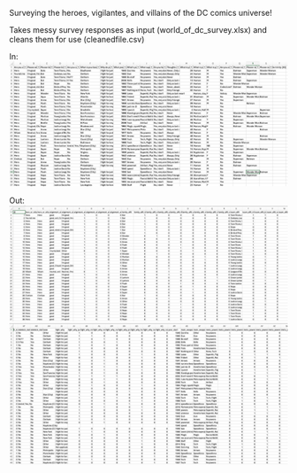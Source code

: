 Surveying the heroes, vigilantes, and villains of the DC comics universe!

Takes messy survey responses as input (world_of_dc_survey.xlsx) and cleans them for use (cleanedfile.csv)

In:
![b](https://github.com/HSHSHSHSHSHSHSHSHSHS/dcusurvey/blob/main/Images/Before.png)

Out:
![a](https://github.com/HSHSHSHSHSHSHSHSHSHS/dcusurvey/blob/main/Images/After.png)
![a2](https://github.com/HSHSHSHSHSHSHSHSHSHS/dcusurvey/blob/main/Images/After2.png)
